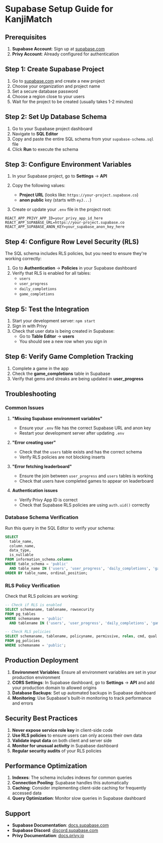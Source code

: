 # Supabase Setup Guide for KanjiMatch

## Prerequisites

1. **Supabase Account**: Sign up at [supabase.com](https://supabase.com)
2. **Privy Account**: Already configured for authentication

## Step 1: Create Supabase Project

1. Go to [supabase.com](https://supabase.com) and create a new project
2. Choose your organization and project name
3. Set a secure database password
4. Choose a region close to your users
5. Wait for the project to be created (usually takes 1-2 minutes)

## Step 2: Set Up Database Schema

1. Go to your Supabase project dashboard
2. Navigate to **SQL Editor**
3. Copy and paste the entire SQL schema from your `supabase-schema.sql` file
4. Click **Run** to execute the schema

## Step 3: Configure Environment Variables

1. In your Supabase project, go to **Settings** → **API**
2. Copy the following values:
   - **Project URL** (looks like: `https://your-project.supabase.co`)
   - **anon public** key (starts with `eyJ...`)

3. Create or update your `.env` file in the project root:
```env
REACT_APP_PRIVY_APP_ID=your_privy_app_id_here
REACT_APP_SUPABASE_URL=https://your-project.supabase.co
REACT_APP_SUPABASE_ANON_KEY=your_supabase_anon_key_here
```

## Step 4: Configure Row Level Security (RLS)

The SQL schema includes RLS policies, but you need to ensure they're working correctly:

1. Go to **Authentication** → **Policies** in your Supabase dashboard
2. Verify that RLS is enabled for all tables:
   - `users`
   - `user_progress`
   - `daily_completions`
   - `game_completions`

## Step 5: Test the Integration

1. Start your development server: `npm start`
2. Sign in with Privy
3. Check that user data is being created in Supabase:
   - Go to **Table Editor** → **users**
   - You should see a new row when you sign in

## Step 6: Verify Game Completion Tracking

1. Complete a game in the app
2. Check the **game_completions** table in Supabase
3. Verify that gems and streaks are being updated in **user_progress**

## Troubleshooting

### Common Issues

1. **"Missing Supabase environment variables"**
   - Ensure your `.env` file has the correct Supabase URL and anon key
   - Restart your development server after updating `.env`

2. **"Error creating user"**
   - Check that the `users` table exists and has the correct schema
   - Verify RLS policies are not blocking inserts

3. **"Error fetching leaderboard"**
   - Ensure the join between `user_progress` and `users` tables is working
   - Check that users have completed games to appear on leaderboard

4. **Authentication issues**
   - Verify Privy App ID is correct
   - Check that Supabase RLS policies are using `auth.uid()` correctly

### Database Schema Verification

Run this query in the SQL Editor to verify your schema:

```sql
SELECT 
  table_name,
  column_name,
  data_type,
  is_nullable
FROM information_schema.columns 
WHERE table_schema = 'public' 
  AND table_name IN ('users', 'user_progress', 'daily_completions', 'game_completions')
ORDER BY table_name, ordinal_position;
```

### RLS Policy Verification

Check that RLS policies are working:

```sql
-- Check if RLS is enabled
SELECT schemaname, tablename, rowsecurity 
FROM pg_tables 
WHERE schemaname = 'public' 
  AND tablename IN ('users', 'user_progress', 'daily_completions', 'game_completions');

-- Check RLS policies
SELECT schemaname, tablename, policyname, permissive, roles, cmd, qual 
FROM pg_policies 
WHERE schemaname = 'public';
```

## Production Deployment

1. **Environment Variables**: Ensure all environment variables are set in your production environment
2. **CORS Settings**: In Supabase dashboard, go to **Settings** → **API** and add your production domain to allowed origins
3. **Database Backups**: Set up automated backups in Supabase dashboard
4. **Monitoring**: Use Supabase's built-in monitoring to track performance and errors

## Security Best Practices

1. **Never expose service role key** in client-side code
2. **Use RLS policies** to ensure users can only access their own data
3. **Validate input data** on both client and server side
4. **Monitor for unusual activity** in Supabase dashboard
5. **Regular security audits** of your RLS policies

## Performance Optimization

1. **Indexes**: The schema includes indexes for common queries
2. **Connection Pooling**: Supabase handles this automatically
3. **Caching**: Consider implementing client-side caching for frequently accessed data
4. **Query Optimization**: Monitor slow queries in Supabase dashboard

## Support

- **Supabase Documentation**: [docs.supabase.com](https://docs.supabase.com)
- **Supabase Discord**: [discord.supabase.com](https://discord.supabase.com)
- **Privy Documentation**: [docs.privy.io](https://docs.privy.io) 
